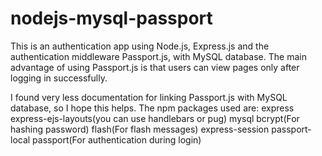 # nodejs-mysql-passport

This is an authentication app using Node.js, Express.js and the authentication middleware Passport.js, with MySQL database.
The main advantage of using Passport.js is that users can view pages only after logging in successfully.

I found very less documentation for linking Passport.js with MySQL database, so I hope this helps.
The npm packages used are: 
express
express-ejs-layouts(you can use handlebars or pug)
mysql
bcrypt(For hashing password)
flash(For flash messages)
express-session
passport-local
passport(For authentication during login)


